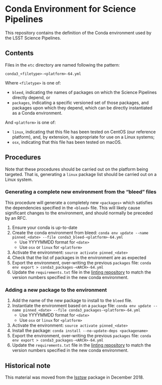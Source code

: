# Conda Environment for Science Pipelines

This repository contains the definition of the Conda environment used by the LSST Science Pipelines.

## Contents

Files in the `etc` directory are named following the pattern:

```
conda3_<filetype>-<platform>-64.yml
```

Where `<filetype>` is one of:

- `bleed`, indicating the names of packages on which the Science Pipelines directly depend, or
- `packages`, indicating a specific versioned set of those packages, and packages upon which they depend, which can be directly instantiated as a Conda environment.

And `<platform>` is one of:

- `linux`, indicating that this file has been tested on CentOS (our reference platform), and, by extension, is appropriate for use on a Linux systems;
- `osx`, indicating that this file has been tested on macOS.

## Procedures

Note that these procedures should be carried out on the platform being targeted.
That is, generating a `linux` package list should be carried out on a Linux system.

### Generating a complete new environment from the “bleed” files

This procedure will generate a completely new `<packages>` which satisfies the dependencies specified in the `<bleed>` file.
This will likely cause significant changes to the environment, and should normally be preceded by an RFC.

1. Ensure your conda is up-to-date
1. Create the conda environment from bleed: `conda env update --name pinned_<date> --file conda3_bleed-<platform>-64.yml`
   * Use YYYYMMDD format for `<date>`
   * Use `osx` or `linux` for `<platform>`
1. Activate the environment: `source activate pinned_<date>`
1. Check that the list of packages in the environment are as expected
1. Export the environment, over-writing the previous `packages` file: `conda env export > conda3_packages-<ARCH>-64.yml`
1. Update the `requirements.txt` file in the [linting repository](https://github.com/lsst/linting) to match the version numbers specified in the new conda environment.

### Adding a new package to the environment

1. Add the name of the new package to install to the `bleed` file.
1. Instantiate the environment based on a `package` file: `conda env update --name pinned_<date> --file conda3_packages-<platform>-64.yml`
   * Use YYYYMMDD format for `<date>`
   * Use `osx` or `linux` for `<platform>`
1. Activate the environment: `source activate pinned_<date>`
1. Install the package: `conda install --no-update-deps <packagename>`
1. Export the environment, over-writing the previous `packages` file: `conda env export > conda3_packages-<ARCH>-64.yml`
1. Update the `requirements.txt` file in the [linting repository](https://github.com/lsst/linting) to match the version numbers specified in the new conda environment.

## Historical note

This material was moved from the [lsstsw](https://github.com/lsst/lsstsw) package in December 2018.

